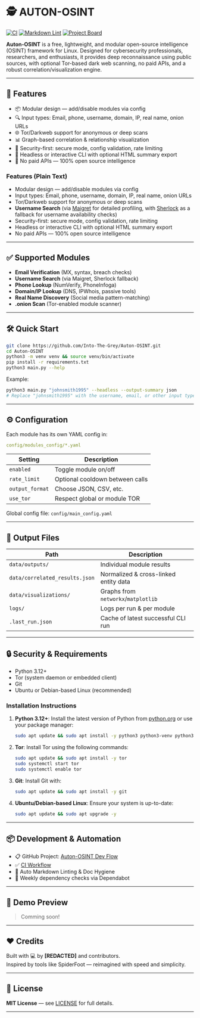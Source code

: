 # 🕵️ AUTON-OSINT

[![CI](https://github.com/Into-The-Grey/Auton-OSINT/actions/workflows/ci.yml/badge.svg)](https://github.com/Into-The-Grey/Auton-OSINT/actions/workflows/ci.yml)
[![Markdown Lint](https://github.com/Into-The-Grey/Auton-OSINT/actions/workflows/markdown-lint.yml/badge.svg)](https://github.com/Into-The-Grey/Auton-OSINT/actions/workflows/markdown-lint.yml)
[![Project Board](https://img.shields.io/badge/Project-Board-blue?logo=github)](https://github.com/users/Into-The-Grey/projects/10)

**Auton-OSINT** is a free, lightweight, and modular open-source intelligence (OSINT) framework for Linux. Designed for cybersecurity professionals, researchers, and enthusiasts, it provides deep reconnaissance using public sources, with optional Tor-based dark web scanning, no paid APIs, and a robust correlation/visualization engine.

---

## 🚀 Features

- 📦 Modular design — add/disable modules via config
- 🔍 Input types: Email, phone, username, domain, IP, real name, onion URLs
- 🌐 Tor/Darkweb support for anonymous or deep scans
- 📊 Graph-based correlation & relationship visualization
- 🔐 Security-first: secure mode, config validation, rate limiting
- 🧠 Headless or interactive CLI with optional HTML summary export
- 🧪 No paid APIs — 100% open source intelligence

### Features (Plain Text)

- Modular design — add/disable modules via config
- Input types: Email, phone, username, domain, IP, real name, onion URLs
- Tor/Darkweb support for anonymous or deep scans
- **Username Search** (via [Maigret](https://github.com/soxoj/maigret) for detailed profiling, with [Sherlock](https://github.com/sherlock-project/sherlock) as a fallback for username availability checks)
- Security-first: secure mode, config validation, rate limiting
- Headless or interactive CLI with optional HTML summary export
- No paid APIs — 100% open source intelligence

---

## ✅ Supported Modules

- **Email Verification** (MX, syntax, breach checks)
- **Username Search** (via Maigret, Sherlock fallback)
- **Phone Lookup** (NumVerify, PhoneInfoga)
- **Domain/IP Lookup** (DNS, IPWhois, passive tools)
- **Real Name Discovery** (Social media pattern-matching)
- **.onion Scan** (Tor-enabled module scanner)

---

## 🛠️ Quick Start

```bash
git clone https://github.com/Into-The-Grey/Auton-OSINT.git
cd Auton-OSINT
python3 -m venv venv && source venv/bin/activate
pip install -r requirements.txt
python3 main.py --help
```

Example:

```bash
python3 main.py "johnsmith1995" --headless --output-summary json
# Replace "johnsmith1995" with the username, email, or other input type you want to investigate.
```

---

## ⚙️ Configuration

Each module has its own YAML config in:

``` yaml
config/modules_config/*.yaml
```

| Setting         | Description                     |
|----------------|---------------------------------|
| `enabled`       | Toggle module on/off            |
| `rate_limit`    | Optional cooldown between calls |
| `output_format` | Choose JSON, CSV, etc.          |
| `use_tor`       | Respect global or module TOR    |

Global config file: `config/main_config.yaml`

---

## 📁 Output Files

| Path                        | Description                              |
|-----------------------------|------------------------------------------|
| `data/outputs/`             | Individual module results                |
| `data/correlated_results.json` | Normalized & cross-linked entity data |
| `data/visualizations/`      | Graphs from `networkx`/`matplotlib`      |
| `logs/`                     | Logs per run & per module                |
| `.last_run.json`            | Cache of latest successful CLI run       |

---

## 🔒 Security & Requirements

- Python 3.12+
- Tor (system daemon or embedded client)
- Git
- Ubuntu or Debian-based Linux (recommended)

### Installation Instructions

1. **Python 3.12+**: Install the latest version of Python from [python.org](https://www.python.org/downloads/) or use your package manager:

   ```bash
   sudo apt update && sudo apt install -y python3 python3-venv python3-pip
   ```

2. **Tor**: Install Tor using the following commands:

   ```bash
   sudo apt update && sudo apt install -y tor
   sudo systemctl start tor
   sudo systemctl enable tor
   ```

3. **Git**: Install Git with:

   ```bash
   sudo apt update && sudo apt install -y git
   ```

4. **Ubuntu/Debian-based Linux**: Ensure your system is up-to-date:

   ```bash
   sudo apt update && sudo apt upgrade -y
   ```

---

## 📦 Development & Automation

- 📋 GitHub Project: [Auton-OSINT Dev Flow](https://github.com/users/Into-The-Grey/projects/10)
- ✅ [CI Workflow](.github/workflows/ci.yml)
- 📄 Auto Markdown Linting & Doc Hygiene
- 🔄 Weekly dependency checks via Dependabot

---

## 📸 Demo Preview

> Comming soon!

---

## ❤️ Credits

Built with 💻 by **[REDACTED]** and contributors.  
Inspired by tools like SpiderFoot — reimagined with speed and simplicity.

---

## 📄 License

**MIT License** — see [LICENSE](LICENSE) for full details.

---
